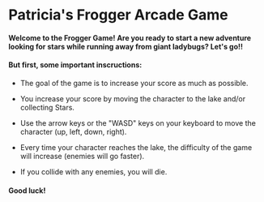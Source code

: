 Patricia's Frogger Arcade Game
===============================
#### Welcome to the Frogger Game! Are you ready to start a new adventure looking for stars while running away from giant ladybugs? Let's go!!

#### But first, some important inscructions:

* The goal of the game is to increase your score as much as possible.

* You increase your score by moving the character to the lake and/or collecting Stars.

* Use the arrow keys or the "WASD" keys on your keyboard to move the character (up, left, down, right).

* Every time your character reaches the lake, the difficulty of the game will increase (enemies will go faster).

* If you collide with any enemies, you will die.

#### Good luck!